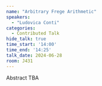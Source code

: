 ```yaml
---
name: "Arbitrary Frege Arithmetic"
speakers:
  - "Ludovica Conti"
categories:
  - Contributed Talk
hide_talk: true
time_start: '14:00'
time_end: '14:25'
talk_date: 2024-06-28
room: J431
---
```


Abstract TBA
